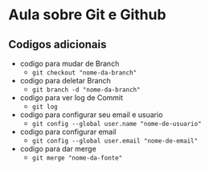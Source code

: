 # Aula sobre Git e Github

## Codigos adicionais
* codigo para mudar de Branch
    * `git checkout "nome-da-branch"`
* codigo para deletar Branch
    * `git branch -d "nome-da-branch"`
* codigo para ver log de Commit 
    * `git log`
* codigo para configurar seu email e usuario
    * `git config --global user.name "nome-de-usuario"`
* codigo para configurar email
    * `git config --global user.email "nome-de-email"`
* codigo para dar merge
    * `git merge "nome-da-fonte"`
